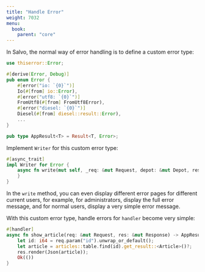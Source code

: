 ```yaml
---
title: "Handle Error"
weight: 7032
menu:
  book:
    parent: "core"
---
```


In Salvo, the normal way of error handling is to define a custom error type:

```rust
use thiserror::Error;

#[derive(Error, Debug)]
pub enum Error {
    #[error("io: `{0}`")]
    Io(#[from] io::Error),
    #[error("utf8: `{0}`")]
    FromUtf8(#[from] FromUtf8Error),
    #[error("diesel: `{0}`")]
    Diesel(#[from] diesel::result::Error),
    ...
}

pub type AppResult<T> = Result<T, Error>;
```

Implement ```Writer``` for this custom error type:

```rust
#[async_trait]
impl Writer for Error {
    async fn write(mut self, _req: &mut Request, depot: &mut Depot, res: &mut Response) {
    }
}
```

In the ```write``` method, you can even display different error pages for different current users, for example, for administrators, display the full error message, and for normal users, display a very simple error message.

With this custom error type, handle errors for ```handler``` become very simple:

```rust
#[handler]
async fn show_article(req: &mut Request, res: &mut Response) -> AppResult<()> {
    let id: i64 = req.param("id").unwrap_or_default();
    let article = articles::table.find(id).get_result::<Article>()?;
    res.render(Json(article));
    Ok(())
}
```